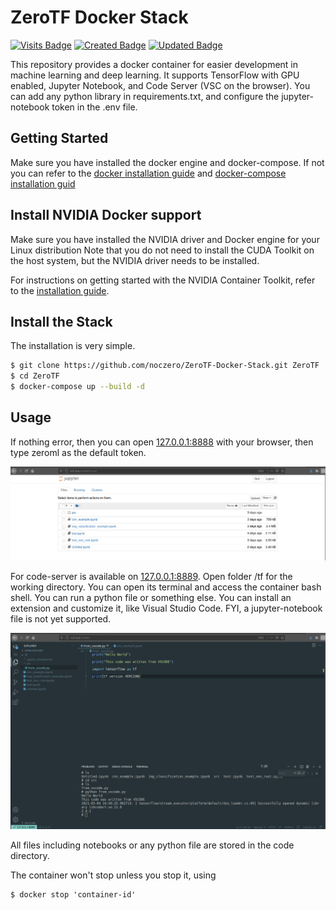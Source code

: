 ZeroTF Docker Stack
===============
[![Visits Badge](https://badges.pufler.dev/visits/noczero/ZeroTF-Docker-Stack)](https://github.com/noczero/ZeroTF-Docker-Stack)
[![Created Badge](https://badges.pufler.dev/created/noczero/ZeroTF-Docker-Stack)](ttps://github.com/noczero/ZeroTF-Docker-Stack)
[![Updated Badge](https://badges.pufler.dev/updated/noczero/ZeroTF-Docker-Stack)](ttps://github.com/noczero/ZeroTF-Docker-Stack)

This repository provides a docker container for easier development in machine learning and deep learning. It supports TensorFlow with GPU enabled, Jupyter Notebook, and Code Server (VSC on the browser). You can add any python library in requirements.txt, and configure the jupyter-notebook token in the .env file.

## Getting Started

Make sure you have installed the docker engine and docker-compose. If not you can refer to the [docker installation guide](https://docs.docker.com/engine/install/) and [docker-compose installation guid](https://docs.docker.com/compose/install/)

## Install NVIDIA Docker support

Make sure you have installed the NVIDIA driver and Docker engine for your Linux distribution Note that you do not need to install the CUDA Toolkit on the host system, but the NVIDIA driver needs to be installed.

For instructions on getting started with the NVIDIA Container Toolkit, refer to the [installation guide](https://docs.nvidia.com/datacenter/cloud-native/container-toolkit/install-guide.html#docker).

## Install the Stack
The installation is very simple.
```bash
$ git clone https://github.com/noczero/ZeroTF-Docker-Stack.git ZeroTF
$ cd ZeroTF
$ docker-compose up --build -d
```

## Usage
If nothing error, then you can open [127.0.0.1:8888](http://127.0.0.1:8888) with your browser, then type zeroml as the default token.

![Jupyter Notebook](images/jupyter-ss.png "Jupyter Notebook")

For code-server is available on [127.0.0.1:8889](http://127.0.0.1:8888). Open folder /tf for the working directory. You can open its terminal and access the container bash shell. You can run a python file or something else. You can install an extension and customize it, like Visual Studio Code. FYI, a jupyter-notebook file is not yet supported.

![Code Server](images/code-server-ss.png "Code Server") 

All files including notebooks or any python file are stored in the code directory. 

The container won't stop unless you stop it, using 
``` 
$ docker stop 'container-id' 
```


